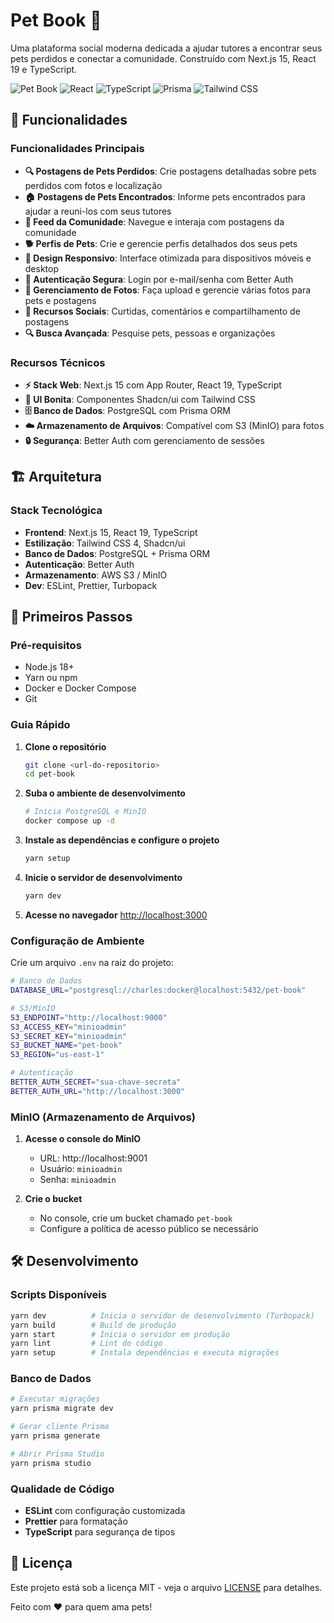 # Pet Book 🐾

Uma plataforma social moderna dedicada a ajudar tutores a encontrar seus pets perdidos e conectar a comunidade. Construído com Next.js 15, React 19 e TypeScript.

![Pet Book](https://img.shields.io/badge/Next.js-15.3.1-black?style=for-the-badge&logo=next.js)
![React](https://img.shields.io/badge/React-19.0.0-blue?style=for-the-badge&logo=react)
![TypeScript](https://img.shields.io/badge/TypeScript-5.0-blue?style=for-the-badge&logo=typescript)
![Prisma](https://img.shields.io/badge/Prisma-6.10.1-2D3748?style=for-the-badge&logo=prisma)
![Tailwind CSS](https://img.shields.io/badge/Tailwind_CSS-4.0-38B2AC?style=for-the-badge&logo=tailwind-css)

## 🌟 Funcionalidades

### Funcionalidades Principais
- **🔍 Postagens de Pets Perdidos**: Crie postagens detalhadas sobre pets perdidos com fotos e localização
- **🏠 Postagens de Pets Encontrados**: Informe pets encontrados para ajudar a reuni-los com seus tutores
- **👥 Feed da Comunidade**: Navegue e interaja com postagens da comunidade
- **🐕 Perfis de Pets**: Crie e gerencie perfis detalhados dos seus pets
- **📱 Design Responsivo**: Interface otimizada para dispositivos móveis e desktop
- **🔐 Autenticação Segura**: Login por e-mail/senha com Better Auth
- **📸 Gerenciamento de Fotos**: Faça upload e gerencie várias fotos para pets e postagens
- **💬 Recursos Sociais**: Curtidas, comentários e compartilhamento de postagens
- **🔍 Busca Avançada**: Pesquise pets, pessoas e organizações

### Recursos Técnicos
- **⚡ Stack Web**: Next.js 15 com App Router, React 19, TypeScript
- **🎨 UI Bonita**: Componentes Shadcn/ui com Tailwind CSS
- **🗄️ Banco de Dados**: PostgreSQL com Prisma ORM
- **☁️ Armazenamento de Arquivos**: Compatível com S3 (MinIO) para fotos
- **🔒 Segurança**: Better Auth com gerenciamento de sessões

## 🏗️ Arquitetura

### Stack Tecnológica
- **Frontend**: Next.js 15, React 19, TypeScript
- **Estilização**: Tailwind CSS 4, Shadcn/ui
- **Banco de Dados**: PostgreSQL + Prisma ORM
- **Autenticação**: Better Auth
- **Armazenamento**: AWS S3 / MinIO
- **Dev**: ESLint, Prettier, Turbopack

## 🚀 Primeiros Passos

### Pré-requisitos
- Node.js 18+
- Yarn ou npm
- Docker e Docker Compose
- Git

### Guia Rápido

1. **Clone o repositório**
   ```bash
   git clone <url-do-repositorio>
   cd pet-book
   ```

2. **Suba o ambiente de desenvolvimento**
   ```bash
   # Inicia PostgreSQL e MinIO
   docker compose up -d
   ```

3. **Instale as dependências e configure o projeto**
   ```bash
   yarn setup
   ```

4. **Inicie o servidor de desenvolvimento**
   ```bash
   yarn dev
   ```

5. **Acesse no navegador**
   [http://localhost:3000](http://localhost:3000)

### Configuração de Ambiente

Crie um arquivo `.env` na raiz do projeto:

```bash
# Banco de Dados
DATABASE_URL="postgresql://charles:docker@localhost:5432/pet-book"

# S3/MinIO
S3_ENDPOINT="http://localhost:9000"
S3_ACCESS_KEY="minioadmin"
S3_SECRET_KEY="minioadmin"
S3_BUCKET_NAME="pet-book"
S3_REGION="us-east-1"

# Autenticação
BETTER_AUTH_SECRET="sua-chave-secreta"
BETTER_AUTH_URL="http://localhost:3000"
```

### MinIO (Armazenamento de Arquivos)

1. **Acesse o console do MinIO**
   - URL: http://localhost:9001
   - Usuário: `minioadmin`
   - Senha: `minioadmin`

2. **Crie o bucket**
   - No console, crie um bucket chamado `pet-book`
   - Configure a política de acesso público se necessário

## 🛠️ Desenvolvimento

### Scripts Disponíveis

```bash
yarn dev          # Inicia o servidor de desenvolvimento (Turbopack)
yarn build        # Build de produção
yarn start        # Inicia o servidor em produção
yarn lint         # Lint do código
yarn setup        # Instala dependências e executa migrações
```

### Banco de Dados

```bash
# Executar migrações
yarn prisma migrate dev

# Gerar cliente Prisma
yarn prisma generate

# Abrir Prisma Studio
yarn prisma studio
```

### Qualidade de Código
- **ESLint** com configuração customizada
- **Prettier** para formatação
- **TypeScript** para segurança de tipos

## 📄 Licença

Este projeto está sob a licença MIT - veja o arquivo [LICENSE](LICENSE) para detalhes.

Feito com ❤️ para quem ama pets!
